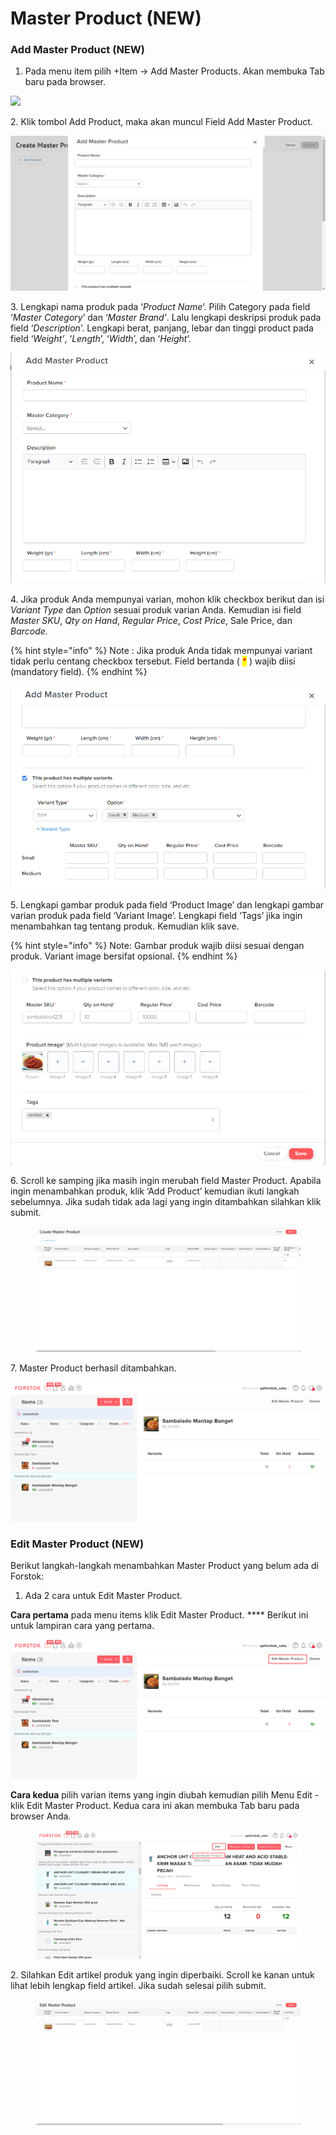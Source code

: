 # Master Product (NEW)

### **Add Master Product (NEW)**

1. Pada menu item pilih +Item -> Add Master Products. Akan membuka Tab baru pada browser.

![](../../.gitbook/assets/Screenshot\_31.png)

2\. Klik tombol Add Product, maka akan muncul Field Add Master Product.

![](../../.gitbook/assets/Picture123.png)

3\. Lengkapi nama produk pada ‘_Product Name_’. Pilih Category pada field ‘_Master Category_’ dan ‘_Master Brand'_. Lalu lengkapi deskripsi produk pada field ‘_Description_’. Lengkapi berat, panjang, lebar dan tinggi product pada field ‘_Weight’_, ‘_Length_’, ‘_Width_’, dan ‘_Height_’.

![](../../.gitbook/assets/r.png)

4\. Jika produk Anda mempunyai varian, mohon klik checkbox berikut dan isi _Variant Type_ dan _Option_ sesuai produk varian Anda. Kemudian isi field _Master SKU_, _Qty on Hand_, _Regular Price_, _Cost Price_, Sale Price, dan _Barcode._

{% hint style="info" %}
Note : Jika produk Anda tidak mempunyai variant tidak perlu centang checkbox tersebut. Field bertanda ( <mark style="color:red;">\*</mark> ) wajib diisi (mandatory field).
{% endhint %}

![](../../.gitbook/assets/rr.png)

5\. Lengkapi gambar produk pada field ‘Product Image’ dan lengkapi gambar varian produk pada field ‘Variant Image’. Lengkapi field ‘Tags’ jika ingin menambahkan tag tentang produk. Kemudian klik save.

{% hint style="info" %}
Note: Gambar produk wajib diisi sesuai dengan produk. Variant image bersifat opsional.
{% endhint %}

![](../../.gitbook/assets/rrr.png)

6\. Scroll ke samping jika masih ingin merubah field Master Product. Apabila ingin menambahkan produk, klik ‘Add Product’ kemudian ikuti langkah sebelumnya. Jika sudah tidak ada lagi yang ingin ditambahkan silahkan klik submit.

<figure><img src="../../.gitbook/assets/ded.png" alt=""><figcaption></figcaption></figure>

7\. Master Product berhasil ditambahkan.

![](<../../.gitbook/assets/image (4) (1).png>)

### **Edit Master Product (NEW)**

Berikut langkah-langkah menambahkan Master Product yang belum ada di Forstok:

1. Ada 2 cara untuk Edit Master Product.

**Cara pertama** pada menu items klik Edit Master Product. **** Berikut ini untuk lampiran cara yang pertama.

![](../../.gitbook/assets/ttt.png)

**Cara kedua** pilih varian items yang ingin diubah kemudian pilih Menu Edit - klik Edit Master Product. Kedua cara ini akan membuka Tab baru pada browser Anda.

<figure><img src="../../.gitbook/assets/Screenshot_2022-08-26_15-49-58.png" alt=""><figcaption></figcaption></figure>

2\. Silahkan Edit artikel produk yang ingin diperbaiki. Scroll ke kanan untuk lihat lebih lengkap field artikel. Jika sudah selesai pilih submit.

<figure><img src="../../.gitbook/assets/de2.png" alt=""><figcaption></figcaption></figure>
